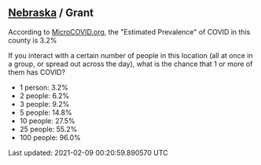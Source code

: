 
## [Nebraska](/united-states/nebraska) / Grant

According to [MicroCOVID.org](http://microcovid.org),
the "Estimated Prevalence" of COVID in this county is 3.2%

If you interact with a certain number of people in this location
(all at once in a group, or spread out across the day), what is the chance that
1 or more of them has COVID?

- 1 person: 3.2%
- 2 people: 6.2%
- 3 people: 9.2%
- 5 people: 14.8%
- 10 people: 27.5%
- 25 people: 55.2%
- 100 people: 96.0%

Last updated: 2021-02-09 00:20:59.890570 UTC
